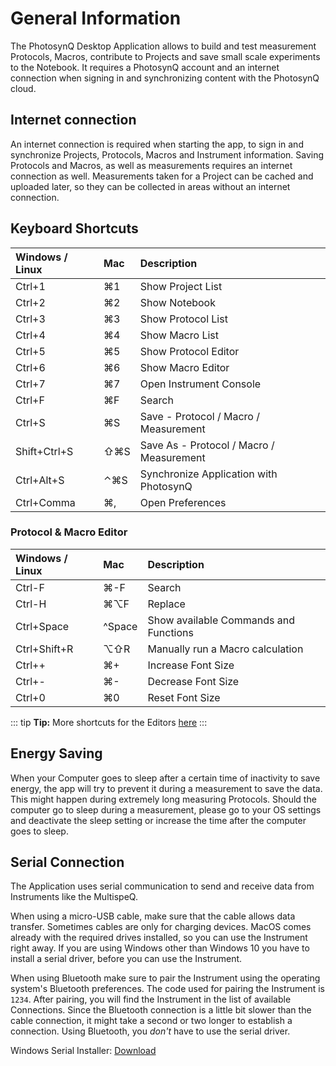 # General Information

The PhotosynQ Desktop Application allows to build and test measurement Protocols, Macros, contribute to Projects and save small scale experiments to the Notebook. It requires a PhotosynQ account and an internet connection when signing in and synchronizing content with the PhotosynQ cloud.

## Internet connection

An internet connection is required when starting the app, to sign in and synchronize Projects, Protocols, Macros and Instrument information. Saving Protocols and Macros, as well as measurements requires an internet connection as well. Measurements taken for a Project can be cached and uploaded later, so they can be collected in areas without an internet connection.

## Keyboard Shortcuts

| Windows / Linux | Mac  | Description                              |
| :-------------- | :--- | :--------------------------------------- |
| Ctrl+1          | ⌘1   | Show Project List                        |
| Ctrl+2          | ⌘2   | Show Notebook                            |
| Ctrl+3          | ⌘3   | Show Protocol List                       |
| Ctrl+4          | ⌘4   | Show Macro List                          |
| Ctrl+5          | ⌘5   | Show Protocol Editor                     |
| Ctrl+6          | ⌘6   | Show Macro Editor                        |
| Ctrl+7          | ⌘7   | Open Instrument Console                  |
| Ctrl+F          | ⌘F   | Search                                   |
| Ctrl+S          | ⌘S   | Save - Protocol / Macro / Measurement    |
| Shift+Ctrl+S    | ⇧⌘S  | Save As - Protocol / Macro / Measurement |
| Ctrl+Alt+S      | ⌃⌘S  | Synchronize Application with PhotosynQ   |
| Ctrl+Comma      | ⌘,   | Open Preferences                         |

### Protocol & Macro Editor

| Windows / Linux | Mac    | Description                           |
| :-------------- | :----- | :------------------------------------ |
| Ctrl-F          | ⌘-F    | Search                                |
| Ctrl-H          | ⌘⌥F    | Replace                               |
| Ctrl+Space      | ^Space | Show available Commands and Functions |
| Ctrl+Shift+R    | ⌥⇧R    | Manually run a Macro calculation      |
| Ctrl++          | ⌘+     | Increase Font Size                    |
| Ctrl+-          | ⌘-     | Decrease Font Size                    |
| Ctrl+0          | ⌘0     | Reset Font Size                       |

::: tip
**Tip:** More shortcuts for the Editors [here](https://github.com/ajaxorg/ace/wiki/Default-Keyboard-Shortcuts)
:::

## Energy Saving

When your Computer goes to sleep after a certain time of inactivity to save energy, the app will try to prevent it during a measurement to save the data. This might happen during extremely long measuring Protocols. Should the computer go to sleep during a measurement, please go to your OS settings and deactivate the sleep setting or increase the time after the computer goes to sleep.

## Serial Connection

The Application uses serial communication to send and receive data from Instruments like the MultispeQ.

When using a micro-USB cable, make sure that the cable allows data transfer. Sometimes cables are only for charging devices. MacOS comes already with the required drives installed, so you can use the Instrument right away. If you are using Windows other than Windows 10 you have to install a serial driver, before you can use the Instrument.

When using Bluetooth make sure to pair the Instrument using the operating system's Bluetooth preferences. The code used for pairing the Instrument is `1234`. After pairing, you will find the Instrument in the list of available Connections. Since the Bluetooth connection is a little bit slower than the cable connection, it might take a second or two longer to establish a connection. Using Bluetooth, you *don't* have to use the serial driver.

Windows Serial Installer: [Download](https://www.pjrc.com/teensy/serial_install.exe)